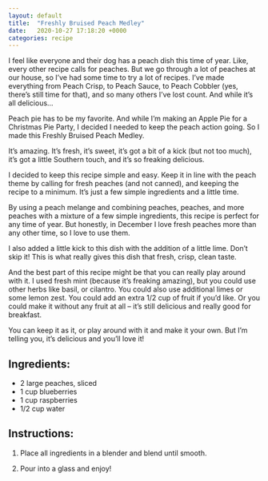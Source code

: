 ```yaml
---
layout: default
title:  "Freshly Bruised Peach Medley"
date:   2020-10-27 17:18:20 +0000
categories: recipe
---
```

I feel like everyone and their dog has a peach dish this time of year. Like, every other recipe calls for peaches. But we go through a lot of peaches at our house, so I’ve had some time to try a lot of recipes. I’ve made everything from Peach Crisp, to Peach Sauce, to Peach Cobbler (yes, there’s still time for that), and so many others I’ve lost count. And while it’s all delicious…

Peach pie has to be my favorite. And while I’m making an Apple Pie for a Christmas Pie Party, I decided I needed to keep the peach action going. So I made this Freshly Bruised Peach Medley.

It’s amazing. It’s fresh, it’s sweet, it’s got a bit of a kick (but not too much), it’s got a little Southern touch, and it’s so freaking delicious.

I decided to keep this recipe simple and easy. Keep it in line with the peach theme by calling for fresh peaches (and not canned), and keeping the recipe to a minimum. It’s just a few simple ingredients and a little time.

By using a peach melange and combining peaches, peaches, and more peaches with a mixture of a few simple ingredients, this recipe is perfect for any time of year. But honestly, in December I love fresh peaches more than any other time, so I love to use them.

I also added a little kick to this dish with the addition of a little lime. Don’t skip it! This is what really gives this dish that fresh, crisp, clean taste.

And the best part of this recipe might be that you can really play around with it. I used fresh mint (because it’s freaking amazing), but you could use other herbs like basil, or cilantro. You could also use additional limes or some lemon zest. You could add an extra 1/2 cup of fruit if you’d like. Or you could make it without any fruit at all – it’s still delicious and really good for breakfast.

You can keep it as it, or play around with it and make it your own. But I’m telling you, it’s delicious and you’ll love it!


## Ingredients:

- 2 large peaches, sliced
- 1 cup blueberries
- 1 cup raspberries
- 1/2 cup water

## Instructions:

1. Place all ingredients in a blender and blend until smooth.

2. Pour into a glass and enjoy!

